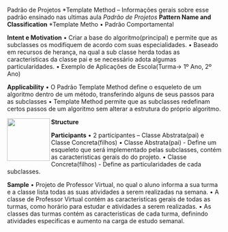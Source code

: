 Padrão de Projetos
*Template Method – Informações gerais sobre esse padrão ensinado nas ultimas aula
*Padrão de Projetos*
**Pattern Name and Classification**
*Template Metho
  •	Padrão Comportamental 

**Intent e Motivation**
  •	Criar a base do algoritmo(principal) e permite que as subclasses os modifiquem de acordo com suas especialidades.
  •	Baseado em recursos de herança, na qual a sub classe herda todas as caracteristicas da classe pai e se necessário adota algumas particularidades.
  •	Exemplo de Aplicações de Escola(Turma-> 1º Ano, 2º Ano)

**Applicability**
  •	O Padrão Template Method define o esqueleto de um algoritmo dentro de um método, transferindo alguns de seus passos para as subclasses
  • Template Method permite que as subclasses redefinam certos passos de um algoritmo sem alterar a estrutura do próprio algoritmo.

**Structure**
<img align="left" width="100" height="100" src="https://miro.medium.com/max/866/1*fyEAfGmdfL9RPiz5ua_HCA.png">

**Participants**
  •	2 participantes – Classe Abstrata(pai) e Classe Concreta(filhos)
  • Classe Abstrata(pai) - Define um esqueleto que será implementado pelas subclasses, contém as caracteristicas gerais do do projeto.
  • Classe Concreta(filhos) - Define as particularidades de cada subclasses.

**Sample**
  •	Projeto de Professor Virtual, no qual o aluno informa a sua turma e a classe lista todas as suas atividades a serem realizadas na semana.
  •	A classe de Professor Virtual contém as caracteristicas gerais de todas as turmas, como horário para estudar e atividades a serem realizadas.
  •	As classes das turmas contém as caracteristicas de cada turma, definindo atividades especificas e aumento na carga de estudo semanal.
